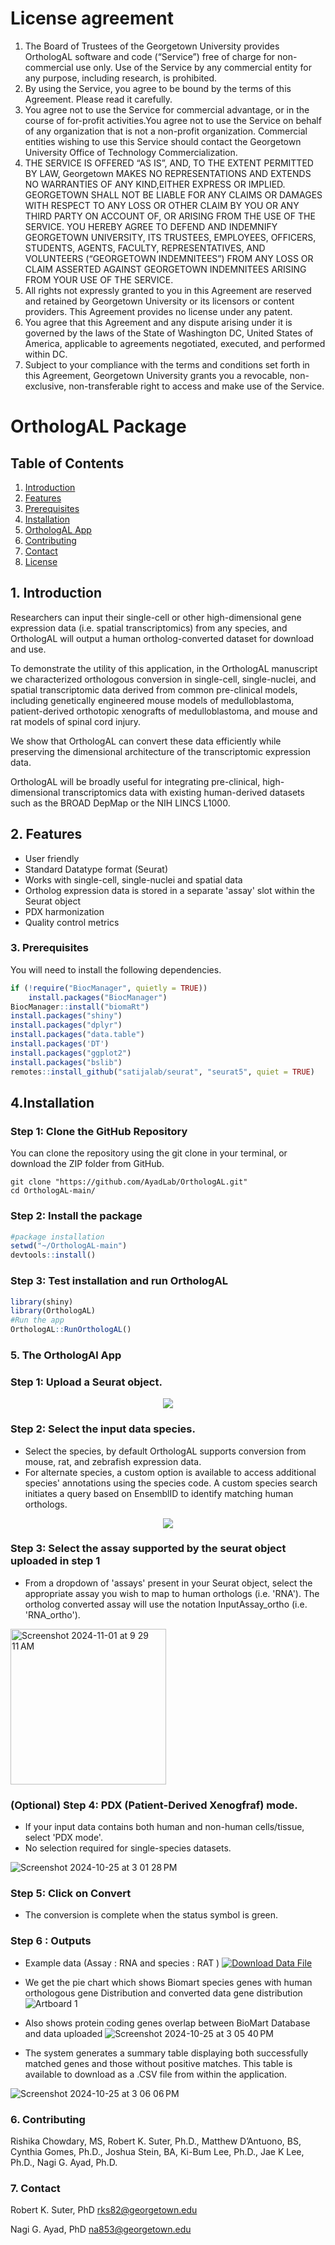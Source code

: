 # License agreement
1. The Board of Trustees of the Georgetown University provides OrthologAL software and code (“Service”) free of charge for non-commercial use only. Use of the Service by any commercial entity for any purpose, including research, is prohibited.
2. By using the Service, you agree to be bound by the terms of this Agreement. Please read it carefully.
3. You agree not to use the Service for commercial advantage, or in the course of for-profit activities.You agree not to use the Service on behalf of any organization that is not a non-profit organization. Commercial entities wishing to use this Service should
contact the Georgetown University Office of Technology Commercialization.
4. THE SERVICE IS OFFERED “AS IS”, AND, TO THE EXTENT PERMITTED BY LAW, Georgetown MAKES NO REPRESENTATIONS AND EXTENDS NO WARRANTIES OF ANY KIND,EITHER EXPRESS OR IMPLIED. GEORGETOWN SHALL NOT BE LIABLE FOR ANY CLAIMS OR DAMAGES WITH RESPECT TO ANY LOSS OR OTHER CLAIM BY YOU OR ANY THIRD PARTY ON ACCOUNT OF, OR ARISING FROM THE USE OF THE SERVICE.
YOU HEREBY AGREE TO DEFEND AND INDEMNIFY GEORGETOWN UNIVERSITY, ITS TRUSTEES, EMPLOYEES, OFFICERS, STUDENTS, AGENTS, FACULTY, REPRESENTATIVES, AND VOLUNTEERS (“GEORGETOWN INDEMNITEES”) FROM ANY LOSS OR CLAIM ASSERTED AGAINST GEORGETOWN INDEMNITEES ARISING FROM YOUR USE OF THE SERVICE.
5. All rights not expressly granted to you in this Agreement are reserved and retained by Georgetown University or its licensors or content providers. This Agreement provides no license under any patent.
6. You agree that this Agreement and any dispute arising under it is governed by the laws of the State of Washington DC, United States of America, applicable to agreements negotiated, executed, and performed within DC.
7. Subject to your compliance with the terms and conditions set forth in this Agreement, Georgetown University grants you a revocable, non-exclusive, non-transferable right to access and make use of the Service.

# OrthologAL Package

## Table of Contents

1. [Introduction](#introduction)
2. [Features](#features)
3. [Prerequisites](#prerequisites)
4. [Installation](#installation)
5. [OrthologAL App](#OrthologAL_App)
6. [Contributing](#contributing)
7. [Contact](#contact)
8. [License](#license)

## 1. Introduction
Researchers can input their single-cell or other high-dimensional gene expression data (i.e. spatial transcriptomics) from any species, and OrthologAL will output a human ortholog-converted dataset for download and use.

To demonstrate the utility of this application, in the OrthologAL manuscript we characterized orthologous conversion in single-cell, single-nuclei, and spatial transcriptomic data derived from common pre-clinical models, including genetically engineered mouse models of medulloblastoma, patient-derived orthotopic xenografts of medulloblastoma, and mouse and rat models of spinal cord injury.

We show that OrthologAL can convert these data efficiently while preserving the dimensional architecture of the transcriptomic expression data. 

OrthologAL will be broadly useful for integrating pre-clinical, high-dimensional transcriptomics data with existing human-derived datasets such as the BROAD DepMap or the NIH LINCS L1000.

## 2. Features

- User friendly
- Standard Datatype format (Seurat)
- Works with single-cell, single-nuclei and spatial data
- Ortholog expression data is stored in a separate 'assay' slot within the Seurat object
- PDX harmonization
- Quality control metrics

### 3. Prerequisites
You will need to install the following dependencies. 
```r
if (!require("BiocManager", quietly = TRUE))
    install.packages("BiocManager")
BiocManager::install("biomaRt")
install.packages("shiny")
install.packages("dplyr")
install.packages("data.table")
install.packages('DT')
install.packages("ggplot2")
install.packages("bslib")
remotes::install_github("satijalab/seurat", "seurat5", quiet = TRUE)
```
## 4.Installation

### Step 1: Clone the GitHub Repository
You can clone the repository using the git clone in your terminal, or download the ZIP folder from GitHub.
```git
git clone "https://github.com/AyadLab/OrthologAL.git" 
cd OrthologAL-main/ 
```

### Step 2: Install the package 
```r
#package installation
setwd("~/OrthologAL-main")
devtools::install()
```

### Step 3: Test installation and run OrthologAL
```r
library(shiny)
library(OrthologAL)
#Run the app
OrthologAL::RunOrthologAL()
```

### 5. The OrthologAl App 
  
### Step 1: Upload a Seurat object.
<p align="center">
    <img src="https://github.com/user-attachments/assets/1ad8b909-b898-4c5c-a3ce-48581fd035d3">
</p>

### Step 2: Select the input data species.
- Select the species, by default OrthologAL supports conversion from mouse, rat, and zebrafish expression data.
- For alternate species, a custom option is available to access additional species' annotations using the species code. A custom species search initiates a query based on EnsemblID to identify matching human orthologs.

<p align="center">
    <img src="https://github.com/user-attachments/assets/3a7b4f87-6a2c-47d7-8b42-ee566b65f380">
</p>



### Step 3: Select the assay supported by the seurat object uploaded in step 1

- From a dropdown of 'assays' present in your Seurat object, select the appropriate assay you wish to map to human orthologs (i.e. 'RNA'). The ortholog converted assay will use the notation InputAssay_ortho (i.e. 'RNA_ortho'). 

<img width="249" alt="Screenshot 2024-11-01 at 9 29 11 AM" src="https://github.com/user-attachments/assets/441d1914-f520-40a3-b2f2-4b51958086b2">

### (Optional) Step 4: PDX (Patient-Derived Xenogfraf) mode. 

- If your input data contains both human and non-human cells/tissue, select 'PDX mode'. 
- No selection required for single-species datasets.

![Screenshot 2024-10-25 at 3 01 28 PM](https://github.com/user-attachments/assets/8f48486f-000f-4c14-8a81-2a27e1e39675)


### Step 5: Click on Convert
- The conversion is complete when the status symbol is green. 

### Step 6 : Outputs
- Example data (Assay : RNA and species : RAT )
[![Download Data File](https://img.shields.io/badge/download-data--file-green)](https://drive.google.com/drive/folders/1icVieksEhdIUTEqkVSHZEfQxhfmKxU3m?usp=sharing)

- We get the pie chart which shows Biomart species genes with human orthologous gene Distribution and converted data gene distribution
![Artboard 1](https://github.com/user-attachments/assets/84704a2a-498c-4041-8a92-650797567329)
- Also shows protein coding genes overlap between BioMart Database and data uploaded
  ![Screenshot 2024-10-25 at 3 05 40 PM](https://github.com/user-attachments/assets/544ace45-db5c-4a60-9863-185148d20cc5)
- The system generates a summary table displaying both successfully matched genes and those without positive matches. This table is available to download as a .CSV file from within the application.

![Screenshot 2024-10-25 at 3 06 06 PM](https://github.com/user-attachments/assets/f8a77769-f008-4c84-b3a6-f43eaedc1641)


### 6. Contributing 
Rishika Chowdary, MS, Robert K. Suter, Ph.D., Matthew D’Antuono, BS, Cynthia Gomes, Ph.D., Joshua Stein, BA, 
Ki-Bum Lee, Ph.D., Jae K Lee, Ph.D., Nagi G. Ayad, Ph.D.

### 7. Contact
Robert K. Suter, PhD
[rks82@georgetown.edu](mailto:rks82@georgetown.edu) 

Nagi G. Ayad, PhD
[na853@georgetown.edu](mailto:na853@georgetown.edu) 



